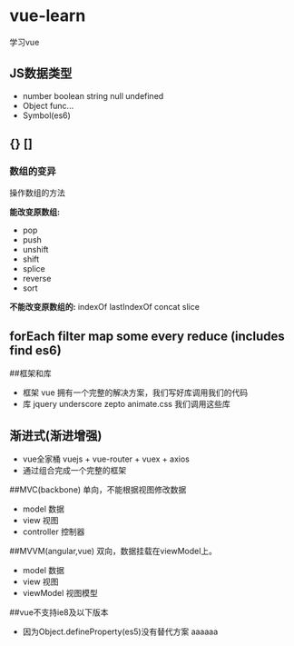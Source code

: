 # vue-learn
学习vue
## JS数据类型
- number boolean string null undefined
- Object func...
- Symbol(es6)

## {} []
### 数组的变异
操作数组的方法

**能改变原数组:**
* pop
* push
* unshift
* shift
* splice
* reverse
* sort

**不能改变原数组的:**
indexOf lastIndexOf concat slice

## forEach filter map  some every reduce (includes find es6)

##框架和库
- 框架 vue 拥有一个完整的解决方案，我们写好库调用我们的代码
- 库 jquery underscore zepto animate.css 我们调用这些库

## 渐进式(渐进增强)
- vue全家桶 vuejs + vue-router + vuex + axios
- 通过组合完成一个完整的框架

##MVC(backbone) 
单向，不能根据视图修改数据
- model 数据
- view 视图
- controller 控制器

##MVVM(angular,vue)
双向，数据挂载在viewModel上。
- model 数据
- view 视图
- viewModel 视图模型

##vue不支持ie8及以下版本
- 因为Object.defineProperty(es5)没有替代方案
aaaaaa